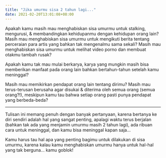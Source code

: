 ```yaml
---
title: "Jika umurmu sisa 2 tahun lagi..."
date: 2021-02-20T13:01:08+08:00
---
```


Apakah kamu masih mau menghabiskan sisa umurmu untuk stalking, mengurusi, & membandingkan kehidupanmu dengan kehidupan orang lain? Masih mau menghabiskan sisa umurmu untuk mengikuti berita tentang perceraian para artis yang bahkan tak mengenalmu sama sekali? Masih mau menghabiskan sisa umurmu untuk melihat video porno dan membuat otakmu tambah rusak?

Apakah kamu tak mau mulai berkarya, karya yang mungkin masih bisa memberikan manfaat pada orang lain bahkan bertahun-tahun setelah kamu meninggal?

Masih mau memikirkan pendapat orang lain tentang dirimu? Masih mau terus-terusan berusaha agar disukai & diterima oleh semua orang (semua orang?!), meskipun kamu tau bahwa setiap orang pasti punya pendapat yang berbeda-beda?

---

Tulisan ini memang penuh dengan banyak pertanyaan, karena bertanya ke diri sendiri adalah hal yang sangat penting, apalagi waktu terus berjalan (bahkan tak ada yang menjamin umurmu masih 2 tahun lagi), ada ribuan cara untuk meninggal, dan kamu bisa meninggal kapan saja...

Kamu harus tau hal apa yang penting bagimu untuk dilakukan di sisa umurmu, karena kalau kamu menghabiskan umurmu hanya untuk hal-hal yang tak berguna... kamu goblok!